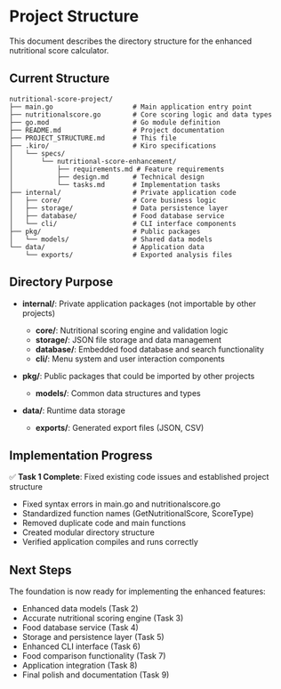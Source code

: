 # Project Structure

This document describes the directory structure for the enhanced nutritional score calculator.

## Current Structure

```
nutritional-score-project/
├── main.go                    # Main application entry point
├── nutritionalscore.go        # Core scoring logic and data types
├── go.mod                     # Go module definition
├── README.md                  # Project documentation
├── PROJECT_STRUCTURE.md       # This file
├── .kiro/                     # Kiro specifications
│   └── specs/
│       └── nutritional-score-enhancement/
│           ├── requirements.md # Feature requirements
│           ├── design.md      # Technical design
│           └── tasks.md       # Implementation tasks
├── internal/                  # Private application code
│   ├── core/                  # Core business logic
│   ├── storage/               # Data persistence layer
│   ├── database/              # Food database service
│   └── cli/                   # CLI interface components
├── pkg/                       # Public packages
│   └── models/                # Shared data models
└── data/                      # Application data
    └── exports/               # Exported analysis files
```

## Directory Purpose

- **internal/**: Private application packages (not importable by other projects)
  - **core/**: Nutritional scoring engine and validation logic
  - **storage/**: JSON file storage and data management
  - **database/**: Embedded food database and search functionality
  - **cli/**: Menu system and user interaction components

- **pkg/**: Public packages that could be imported by other projects
  - **models/**: Common data structures and types

- **data/**: Runtime data storage
  - **exports/**: Generated export files (JSON, CSV)

## Implementation Progress

✅ **Task 1 Complete**: Fixed existing code issues and established project structure
- Fixed syntax errors in main.go and nutritionalscore.go
- Standardized function names (GetNutritionalScore, ScoreType)
- Removed duplicate code and main functions
- Created modular directory structure
- Verified application compiles and runs correctly

## Next Steps

The foundation is now ready for implementing the enhanced features:
- Enhanced data models (Task 2)
- Accurate nutritional scoring engine (Task 3)
- Food database service (Task 4)
- Storage and persistence layer (Task 5)
- Enhanced CLI interface (Task 6)
- Food comparison functionality (Task 7)
- Application integration (Task 8)
- Final polish and documentation (Task 9)